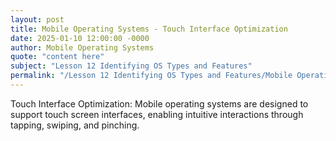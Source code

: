 ```yaml
---
layout: post
title: Mobile Operating Systems - Touch Interface Optimization
date: 2025-01-10 12:00:00 -0000
author: Mobile Operating Systems
quote: "content here"
subject: "Lesson 12 Identifying OS Types and Features"
permalink: "/Lesson 12 Identifying OS Types and Features/Mobile Operating Systems/Mobile Operating Systems - Touch Interface Optimization"
---
```


Touch Interface Optimization: Mobile operating systems are designed to support touch screen interfaces, enabling intuitive interactions through tapping, swiping, and pinching.
